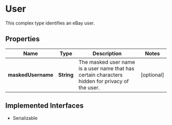 

# User

This complex type identifies an eBay user.
## Properties

Name | Type | Description | Notes
------------ | ------------- | ------------- | -------------
**maskedUsername** | **String** | The masked user name is a user name that has certain characters hidden for privacy of the user. |  [optional]


## Implemented Interfaces

* Serializable


